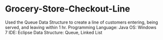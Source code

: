 # Grocery-Store-Checkout-Line
Used the Queue Data Structure to create a line of customers entering, being served, and leaving within 1 hr.
Programming Language: Java 
OS: Windows 7 
IDE: Eclipse
Data Structure: Queue, Linked List
